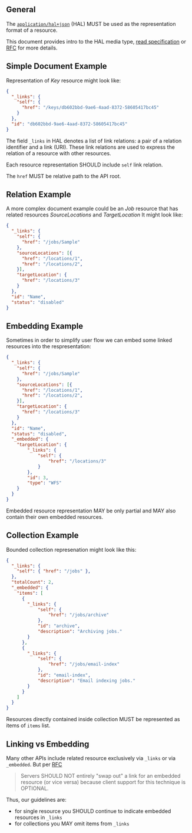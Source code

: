 ## General

The [`application/hal+json`](http://stateless.co/hal_specification.html) (HAL) MUST be used as the representation format of a resource.

This document provides intro to the HAL media type, [read specification](http://stateless.co/hal_specification.html) or [RFC](https://tools.ietf.org/html/draft-kelly-json-hal-08) for more details.

## Simple Document Example

Representation of _Key_ resource might look like:

```json
{
  "_links": {
    "self": {
      "href": "/keys/db602bbd-9ae6-4aad-8372-58605417bc45"
    }
  },
  "id": "db602bbd-9ae6-4aad-8372-58605417bc45"
}
```

The field `_links` in HAL denotes a list of link relations: a pair of a relation identifier and a link (URI). These link relations are used to express the relation of a resource with other resources.

Each resource representation SHOULD include `self` link relation.

The `href` MUST be relative path to the API root.


## Relation Example

A more complex document example could be an _Job_ resource that has related resources _SourceLocations_ and _TargetLocation_ It might look like:

```json
{
  "_links": {
    "self": {
      "href": "/jobs/Sample"
    },
    "sourceLocations": [{
      "href": "/locations/1",
      "href": "/locations/2",
    }],
    "targetLocation": {
      "href": "/locations/3"
    }
  },
  "id": "Name",
  "status": "disabled"
}
```

## Embedding Example

Sometimes in order to simplify user flow we can embed some linked resources into the respresentation:

```json
{
  "_links": {
    "self": {
      "href": "/jobs/Sample"
    },
    "sourceLocations": [{
      "href": "/locations/1",
      "href": "/locations/2",
    }],
    "targetLocation": {
      "href": "/locations/3"
    }
  },
  "id": "Name",
  "status": "disabled",
  "_embedded": {
    "targetLocation": {
        "_links": {
            "self": {
                "href": "/locations/3"
            }
        },
        "id": 3,
        "type": "WFS"
    }
  }
}
```

Embedded resource representation MAY be only partial and MAY also contain their own embedded resources.


## Collection Example

Bounded collection represenation might look like this:

```json
{
  "_links": {
    "self": { "href": "/jobs" },
  },
  "totalCount": 2,
  "_embedded": {
    "items": [
      {
        "_links": {
            "self": {
                "href": "/jobs/archive"
            },
            "id": "archive",
            "description": "Archiving jobs."
        }
      },
      {
        "_links": {
            "self": {
                "href": "/jobs/email-index"
            },
            "id": "email-index",
            "description": "Email indexing jobs."
        }
      }
    ]
  }
}
```

Resources directly contained inside collection MUST be represented as items of `items` list.


## Linking vs Embedding

Many other APIs include related resource exclusively via `_links` or via `_embedded`. But per [RFC](https://tools.ietf.org/html/draft-kelly-json-hal-08#section-8.3)

> Servers SHOULD NOT entirely "swap out" a link for an embedded resource (or vice versa) because client support for this technique is OPTIONAL.

Thus, our guidelines are:

* for single resource you SHOULD continue to indicate embedded resources in `_links`
* for collections you MAY omit items from `_links`
